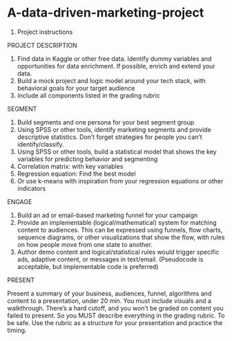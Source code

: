# A-data-driven-marketing-project
1.	Project instructions

PROJECT DESCRIPTION

1. Find data in Kaggle or other free data. Identify dummy variables and opportunities for data enrichment. If possible, enrich and extend your data. 
2. Build a mock project and logic model around your tech stack, with behavioral goals for your target audience
3. Include all components listed in the grading rubric

SEGMENT

1.	Build segments and one persona for your best segment group
2.	Using SPSS or other tools, identify marketing segments and provide descriptive statistics. Don’t forget strategies for people you can’t identify/classify.
3.	Using SPSS or other tools, build a statistical model that shows the key variables for predicting behavior and segmenting
1.	Correlation matrix: with key variables
2.	Regression equation:  Find the best model
3.	Or use k-means with inspiration from your regression equations or other indicators

ENGAGE

1.	Build an ad or email-based marketing funnel for your campaign
2.	Provide an implementable (logical/mathematical) system for matching content to audiences. This can be expressed using funnels, flow charts, sequence diagrams, or other visualizations that show the flow, with rules on how people move from one state to another. 
3.	Author demo content and logical/statistical rules would trigger specific ads, adaptive content, or messages in text/email. (Pseudocode is acceptable, but implementable code is preferred)

PRESENT

Present a summary of your business, audiences, funnel, algorithms and content to a presentation, under 20 min. You must include visuals and a walkthrough. There’s a hard cutoff, and you won’t be graded on content you failed to present. So you MUST describe everything in the grading rubric. To be safe. Use the rubric as a structure for your presentation and practice the timing. 

